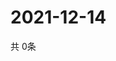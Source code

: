 # 2021-12-14
  共 0条

  <!-- BEGIN -->
  <!-- 最后更新时间Tue Dec 14 2021 08:06:42 GMT+0000 (Coordinated Universal Time) -->
  
  <!-- END -->
  
  